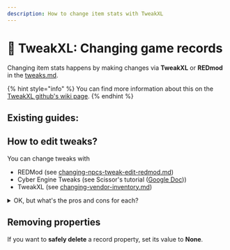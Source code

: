 ```yaml
---
description: How to change item stats with TweakXL
---
```


# 🔧 TweakXL: Changing game records

Changing item stats happens by making changes via **TweakXL** or **REDmod** in the [tweaks.md](../../files-and-what-they-do/tweaks.md "mention").

{% hint style="info" %}
You can find more information about this on the [TweakXL github's wiki page](https://github.com/psiberx/cp2077-tweak-xl/wiki/YAML-Tweaks).
{% endhint %}

## Existing guides:&#x20;

## How to edit tweaks?

You can change tweaks with&#x20;

* REDMod (see [changing-npcs-tweak-edit-redmod.md](changing-npcs-tweak-edit-redmod.md "mention"))
* Cyber Engine Tweaks (see Scissor's tutorial ([Google Doc](https://docs.google.com/document/d/1pPN\_RiluE-4PwGWOxdEVOegfBEaEsd5APHndr82FdPo/edit)))
* &#x20;TweakXL (see [changing-vendor-inventory.md](changing-vendor-inventory.md "mention"))

<details>

<summary>OK, but what's the pros and cons for each?</summary>

[psiberx says](https://discord.com/channels/717692382849663036/953004282142163014/1177462646937763850):&#x20;

it's mostly preference but there are real advantages of TweakXL:

* proper record creation and cloning with all properties
* proper hot reload with rolling back to initial state, and not just reapplying your mod changes on top of previous run
* it's much faster when used for declarative tweaks and even for scripts (I did some optimizations for CET which reduced loading times 20x, but it needs more; for reference if we convert just the existing clothing mods to CET it'll increase game launch time in minutes)
* easier to work with arrays
* can create new stats

REDMod can do the same, but doesn't offer you hot reload features.

</details>

## Removing properties

If you want to **safely delete** a record property, set its value to **None**.&#x20;
